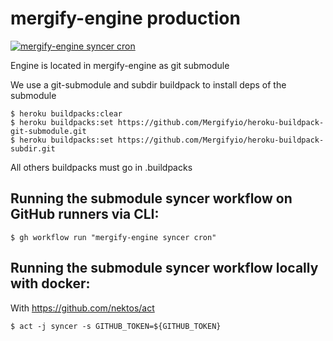 # mergify-engine production

[![mergify-engine syncer cron](https://github.com/Mergifyio/mergify-engine-prod/actions/workflows/syncer.yml/badge.svg)](https://github.com/Mergifyio/mergify-engine-prod/actions/workflows/syncer.yml)

Engine is located in mergify-engine as git submodule

We use a git-submodule and subdir buildpack to install deps of the submodule

```
$ heroku buildpacks:clear
$ heroku buildpacks:set https://github.com/Mergifyio/heroku-buildpack-git-submodule.git
$ heroku buildpacks:set https://github.com/Mergifyio/heroku-buildpack-subdir.git

```

All others buildpacks must go in .buildpacks

## Running the submodule syncer workflow on GitHub runners via CLI:

```
$ gh workflow run "mergify-engine syncer cron"
```

## Running the submodule syncer workflow locally with docker:

With https://github.com/nektos/act

```
$ act -j syncer -s GITHUB_TOKEN=${GITHUB_TOKEN}
```
